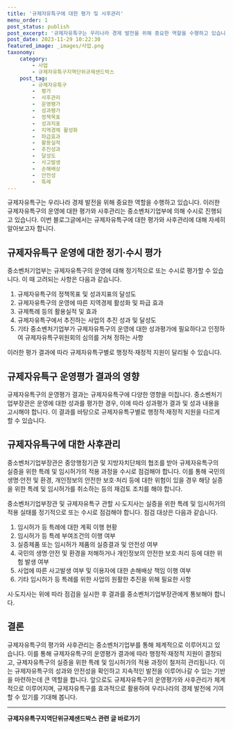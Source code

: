```yaml
---
title: '규제자유특구에 대한 평가 및 사후관리'
menu_order: 1
post_status: publish
post_excerpt: '규제자유특구는 우리나라 경제 발전을 위해 중요한 역할을 수행하고 있습니다. 이러한 규제자유특구의 운영에 대한 평가와 사후관리는 중소벤처기업부에 의해 수시로 진행되고 있습니다. 이번 블로그글에서는 규제자유특구에 대한 평가와 사후관리에 대해 자세히 알아보고자 합니다.'
post_date: 2023-11-29 10:22:30
featured_image: _images/사업.png
taxonomy:
    category:
        - 사업
        - 규제자유특구지역단위규제샌드박스
    post_tag:
        - 규제자유특구
        -  평가
        -  사후관리
        -  운영평가
        -  성과평가
        -  정책목표
        -  성과지표
        -  지역경제 활성화
        -  파급효과
        -  활용실적
        -  추진성과
        -  달성도
        -  사고발생
        -  손해배상
        -  안전성
        -  특례
---
```



규제자유특구는 우리나라 경제 발전을 위해 중요한 역할을 수행하고 있습니다. 이러한 규제자유특구의 운영에 대한 평가와 사후관리는 중소벤처기업부에 의해 수시로 진행되고 있습니다. 이번 블로그글에서는 규제자유특구에 대한 평가와 사후관리에 대해 자세히 알아보고자 합니다.

## 규제자유특구 운영에 대한 정기·수시 평가

중소벤처기업부는 규제자유특구의 운영에 대해 정기적으로 또는 수시로 평가할 수 있습니다. 이 때 고려되는 사항은 다음과 같습니다.

1. 규제자유특구의 정책목표 및 성과지표의 달성도
2. 규제자유특구의 운영에 따른 지역경제 활성화 및 파급 효과
3. 규제특례 등의 활용실적 및 효과
4. 규제자유특구에서 추진하는 사업의 추진 성과 및 달성도
5. 기타 중소벤처기업부가 규제자유특구의 운영에 대한 성과평가에 필요하다고 인정하여 규제자유특구위원회의 심의를 거쳐 정하는 사항

이러한 평가 결과에 따라 규제자유특구별로 행정적·재정적 지원이 달리될 수 있습니다.

## 규제자유특구 운영평가 결과의 영향

규제자유특구의 운영평가 결과는 규제자유특구에 다양한 영향을 미칩니다. 중소벤처기업부장관은 운영에 대한 성과를 평가한 경우, 이에 따라 성과평가 결과 및 성과 내용을 고시해야 합니다. 이 결과를 바탕으로 규제자유특구별로 행정적·재정적 지원을 다르게 할 수 있습니다.

## 규제자유특구에 대한 사후관리

중소벤처기업부장관은 중앙행정기관 및 지방자치단체의 협조를 받아 규제자유특구의 실증을 위한 특례 및 임시허가의 적용 과정을 수시로 점검해야 합니다. 이를 통해 국민의 생명·안전 및 환경, 개인정보의 안전한 보호·처리 등에 대한 위험이 있을 경우 해당 실증을 위한 특례 및 임시허가를 취소하는 등의 재검토 조치를 해야 합니다.

중소벤처기업부장관 및 규제자유특구 관할 시·도지사는 실증을 위한 특례 및 임시허가의 적용 실태를 정기적으로 또는 수시로 점검해야 합니다. 점검 대상은 다음과 같습니다.

1. 임시허가 등 특례에 대한 계획 이행 현황
2. 임시허가 등 특례 부여조건의 이행 여부
3. 실증제품 또는 임시허가 제품의 실증결과 및 안전성 여부
4. 국민의 생명·안전 및 환경을 저해하거나 개인정보의 안전한 보호·처리 등에 대한 위험 발생 여부
5. 사업에 따른 사고발생 여부 및 이용자에 대한 손해배상 책임 이행 여부
6. 기타 임시허가 등 특례를 위한 사업의 원활한 추진을 위해 필요한 사항

시·도지사는 위에 따라 점검을 실시한 후 결과를 중소벤처기업부장관에게 통보해야 합니다.

## 결론

규제자유특구의 평가와 사후관리는 중소벤처기업부를 통해 체계적으로 이루어지고 있습니다. 이를 통해 규제자유특구의 운영평가 결과에 따라 행정적·재정적 지원이 결정되고, 규제자유특구의 실증을 위한 특례 및 임시허가의 적용 과정이 철저히 관리됩니다. 이는 규제자유특구의 성과와 안전성을 확인하고 지속적인 발전을 이루어나갈 수 있는 기반을 마련하는데 큰 역할을 합니다. 앞으로도 규제자유특구의 운영평가와 사후관리가 체계적으로 이루어지며, 규제자유특구를 효과적으로 활용하여 우리나라의 경제 발전에 기여할 수 있기를 기대해 봅니다.
<!-- wp:separator -->
<hr class="wp-block-separator has-alpha-channel-opacity"/>
<!-- /wp:separator -->

<!-- wp:group {"backgroundColor":"base","layout":{"type":"constrained"}} -->
<div class="wp-block-group has-base-background-color has-background"><!-- wp:paragraph {"align":"center","fontSize":"medium"} -->
<p class="has-text-align-center has-large-font-size"><strong>규제자유특구지역단위규제샌드박스 관련 글 바로가기</strong></p>
<!-- /wp:paragraph -->


<!-- wp:latest-posts
{"categories":[{"id":27807,"count":19,"description":"","link":"https://uknowlaw.com/category/%ea%b7%9c%ec%a0%9c%ec%9e%90%ec%9c%a0%ed%8a%b9%ea%b5%ac%ec%a7%80%ec%97%ad%eb%8b%a8%ec%9c%84%ea%b7%9c%ec%a0%9c%ec%83%8c%eb%93%9c%eb%b0%95%ec%8a%a4/","name":"규제자유특구지역단위규제샌드박스","slug":"규제자유특구지역단위규제샌드박스","taxonomy":"category","parent":0,"meta":[],"_links":{"self":[{"href":"https://uknowlaw.com/wp-json/wp/v2/categories/27807"}],"collection":[{"href":"https://uknowlaw.com/wp-json/wp/v2/categories"}],"about":[{"href":"https://uknowlaw.com/wp-json/wp/v2/taxonomies/category"}],"wp:post_type":[{"href":"https://uknowlaw.com/wp-json/wp/v2/posts?categories=27807"}],"curies":[{"name":"wp","href":"https://api.w.org/{rel}","templated":true}]}}],"postsToShow":100,"excerptLength":28,"postLayout":"grid","columns":2,"featuredImageAlign":"left","featuredImageSizeSlug":"large","fontSize":"small"} /--></div>
<!-- /wp:group -->